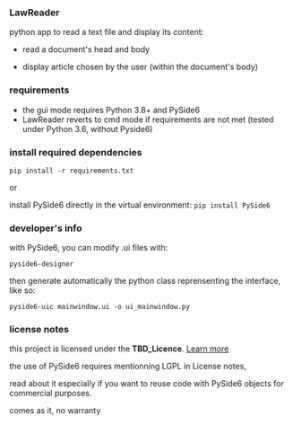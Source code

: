 ### LawReader

python app to read a text file and display its content:
 
 - read a document's head and body
 
 - display article chosen by the user (within the document's body)
  
### requirements
 
 - the gui mode requires Python 3.8+ and PySide6
 - LawReader reverts to cmd mode if requirements are not met
   (tested under Python 3.6, without Pyside6)

### install required dependencies

```pip install -r requirements.txt```

or

install PySide6 directly in the virtual environment:
```pip install PySide6```

### developer's info
with PySide6, you can modify .ui files with:

```pyside6-designer```

then generate automatically the python class reprensenting the interface, like so:

```pyside6-uic mainwindow.ui -o ui_mainwindow.py```

### license notes

this project is licensed under the **TBD_Licence**. [Learn more](https://choosealicense.com/licenses/)

the use of PySide6 requires mentionning LGPL in License notes,

read about it especially if you want to reuse code with PySide6 objects for commercial purposes.

comes as it, no warranty

